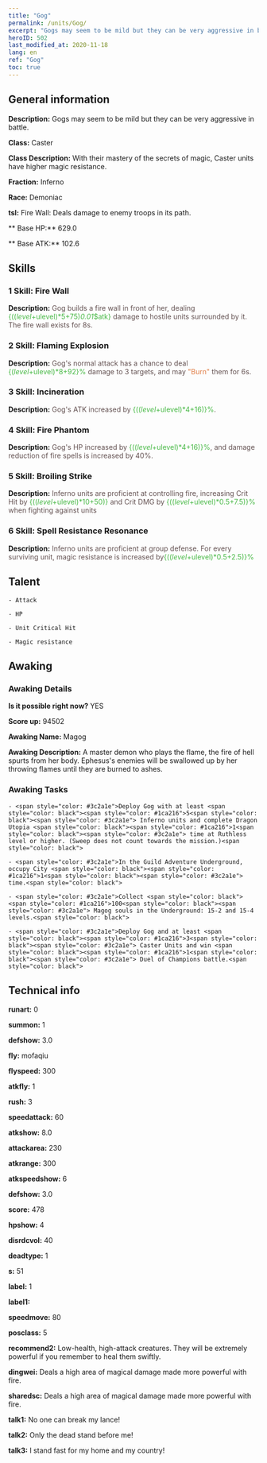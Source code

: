 ```yaml
---
title: "Gog"
permalink: /units/Gog/
excerpt: "Gogs may seem to be mild but they can be very aggressive in battle."
heroID: 502
last_modified_at: 2020-11-18
lang: en
ref: "Gog"
toc: true
---
```

## General information
 **Description:** Gogs may seem to be mild but they can be very aggressive in battle.

 **Class:** Caster

 **Class Description:** With their mastery of the secrets of magic, Caster units have higher magic resistance.

 **Fraction:** Inferno

 **Race:** Demoniac

 **tsl:** Fire Wall: Deals damage to enemy troops in its path.

 ** Base HP:** 629.0

 ** Base ATK:** 102.6

## Skills
### 1 Skill: Fire Wall
 **Description:** <span style="color: #645252">Gog builds a fire wall in front of her, dealing <span style="color: black"><span style="color: #48b946">{(($level+$ulevel)*5+75)*0.01*$atk}<span style="color: black"><span style="color: #645252"> damage to hostile units surrounded by it. The fire wall exists for 8s.<span style="color: black">

### 2 Skill: Flaming Explosion
 **Description:** <span style="color: #645252">Gog's normal attack has a chance to deal <span style="color: black"><span style="color: #48b946">{($level+$ulevel)*8+92}%<span style="color: black"><span style="color: #645252"> damage to 3 targets, and may <span style="color: black"><span style="color: #e07c44">\"Burn\"<span style="color: black"><span style="color: #645252"> them for 6s.<span style="color: black">

### 3 Skill: Incineration
 **Description:** <span style="color: #645252">Gog's ATK increased by <span style="color: black"><span style="color: #48b946">{(($level+$ulevel)*4+16)}%<span style="color: black"><span style="color: #645252">.<span style="color: black">

### 4 Skill: Fire Phantom
 **Description:** <span style="color: #645252">Gog's HP increased by <span style="color: black"><span style="color: #48b946">{(($level+$ulevel)*4+16)}%<span style="color: black"><span style="color: #645252">, and damage reduction of fire spells is increased by 40%.<span style="color: black">

### 5 Skill: Broiling Strike
 **Description:** <span style="color: #645252">Inferno units are proficient at controlling fire, increasing Crit Hit by <span style="color: black"><span style="color: #48b946">{(($level+$ulevel)*10+50)}<span style="color: black"><span style="color: #645252"> and Crit DMG by <span style="color: black"><span style="color: #48b946">{(($level+$ulevel)*0.5+7.5)}%<span style="color: black"><span style="color: #645252"> when fighting against <burned> units<span style="color: black">

### 6 Skill: Spell Resistance Resonance
 **Description:** <span style="color: #645252">Inferno units are proficient at group defense. For every surviving unit, magic resistance is increased by<span style="color: black"><span style="color: #48b946">{(($level+$ulevel)*0.5+2.5)}%<span style="color: black"><span style="color: #645252"><span style="color: black">

## Talent
    - Attack

    - HP

    - Unit Critical Hit

    - Magic resistance

## Awaking
### Awaking Details
 **Is it possible right now?** YES

 **Score up:** 94502

 **Awaking Name:** Magog

 **Awaking Description:** A master demon who plays the flame, the fire of hell spurts from her body. Ephesus's enemies will be swallowed up by her throwing flames until they are burned to ashes.

### Awaking Tasks
    - <span style="color: #3c2a1e">Deploy Gog with at least <span style="color: black"><span style="color: #1ca216">5<span style="color: black"><span style="color: #3c2a1e"> Inferno units and complete Dragon Utopia <span style="color: black"><span style="color: #1ca216">1<span style="color: black"><span style="color: #3c2a1e"> time at Ruthless level or higher. (Sweep does not count towards the mission.)<span style="color: black">

    - <span style="color: #3c2a1e">In the Guild Adventure Underground, occupy City <span style="color: black"><span style="color: #1ca216">1<span style="color: black"><span style="color: #3c2a1e"> time.<span style="color: black">

    - <span style="color: #3c2a1e">Collect <span style="color: black"><span style="color: #1ca216">100<span style="color: black"><span style="color: #3c2a1e"> Magog souls in the Underground: 15-2 and 15-4 levels.<span style="color: black">

    - <span style="color: #3c2a1e">Deploy Gog and at least <span style="color: black"><span style="color: #1ca216">3<span style="color: black"><span style="color: #3c2a1e"> Caster Units and win <span style="color: black"><span style="color: #1ca216">1<span style="color: black"><span style="color: #3c2a1e"> Duel of Champions battle.<span style="color: black">

## Technical info
 **runart:** 0

 **summon:** 1

 **defshow:** 3.0

 **fly:** mofaqiu

 **flyspeed:** 300

 **atkfly:** 1

 **rush:** 3

 **speedattack:** 60

 **atkshow:** 8.0

 **attackarea:** 230

 **atkrange:** 300

 **atkspeedshow:** 6

 **defshow:** 3.0

 **score:** 478

 **hpshow:** 4

 **disrdcvol:** 40

 **deadtype:** 1

 **s:** 51

 **label:** 1

 **label1:** 

 **speedmove:** 80

 **posclass:** 5

 **recommend2:** Low-health, high-attack creatures. They will be extremely powerful if you remember to heal them swiftly.

 **dingwei:** Deals a high area of magical damage made more powerful with fire.

 **sharedsc:** Deals a high area of magical damage made more powerful with fire.

 **talk1:** No one can break my lance!

 **talk2:** Only the dead stand before me!

 **talk3:** I stand fast for my home and my country!

